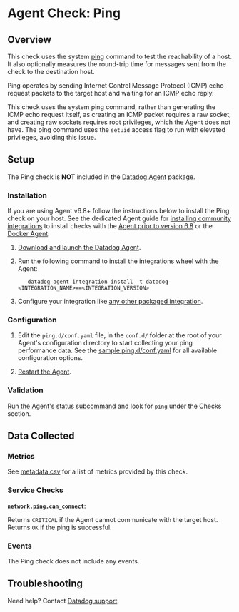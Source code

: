# Agent Check: Ping

## Overview

This check uses the system [ping][1] command to test the reachability of a host.
It also optionally measures the round-trip time for messages sent from the check to the destination host.

Ping operates by sending Internet Control Message Protocol (ICMP) echo request packets to the target host and waiting for an ICMP echo reply.

This check uses the system ping command, rather than generating the ICMP echo request itself, as creating an ICMP packet requires a raw socket, and creating raw sockets requires root privileges, which the Agent does not have. The ping command uses the `setuid` access flag to run with elevated privileges, avoiding this issue.

## Setup

The Ping check is **NOT** included in the [Datadog Agent][2] package.

### Installation

If you are using Agent v6.8+ follow the instructions below to install the Ping check on your host. See the dedicated Agent guide for [installing community integrations][6] to install checks with the [Agent prior to version 6.8][3] or the [Docker Agent][4]:

1. [Download and launch the Datadog Agent][2].
2. Run the following command to install the integrations wheel with the Agent:

   ```shell
      datadog-agent integration install -t datadog-<INTEGRATION_NAME>==<INTEGRATION_VERSION>
   ```

3. Configure your integration like [any other packaged integration][6].

### Configuration

1. Edit the `ping.d/conf.yaml` file, in the `conf.d/` folder at the root of your Agent's configuration directory to start collecting your ping performance data. See the [sample ping.d/conf.yaml][7] for all available configuration options.

2. [Restart the Agent][8].

### Validation

[Run the Agent's status subcommand][9] and look for `ping` under the Checks section.

## Data Collected

### Metrics

See [metadata.csv][10] for a list of metrics provided by this check.

### Service Checks

**`network.ping.can_connect`**:

Returns `CRITICAL` if the Agent cannot communicate with the target host. Returns `OK` if the ping is successful.

### Events

The Ping check does not include any events.

## Troubleshooting

Need help? Contact [Datadog support][11].

[1]: https://en.wikipedia.org/wiki/Ping_(networking_utility)
[2]: https://app.datadoghq.com/account/settings#agent
[3]: https://docs.datadoghq.com/agent/guide/community-integrations-installation-with-docker-agent/
[4]: https://docs.datadoghq.com/agent/guide/community-integrations-installation-with-docker-agent/?tab=agentpriorto68
[5]: https://docs.datadoghq.com/agent/guide/community-integrations-installation-with-docker-agent/?tab=docker
[6]: https://docs.datadoghq.com/getting_started/integrations/
[7]: https://github.com/DataDog/integrations-extras/blob/master/ping/datadog_checks/ping/data/conf.yaml.example
[8]: https://docs.datadoghq.com/agent/guide/agent-commands/#start-stop-and-restart-the-agent
[9]: https://docs.datadoghq.com/agent/guide/agent-commands/#service-status
[10]: https://github.com/DataDog/integrations-extras/blob/master/ping/metadata.csv
[11]: https://docs.datadoghq.com/help/
